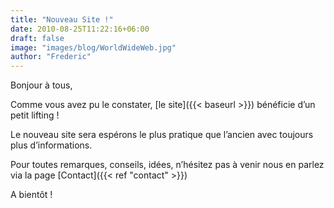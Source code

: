 ```yaml
---
title: "Nouveau Site !"
date: 2010-08-25T11:22:16+06:00
draft: false
image: "images/blog/WorldWideWeb.jpg"
author: "Frederic"
---
```


Bonjour à tous,

Comme vous avez pu le constater, [le site]({{< baseurl >}}) bénéficie d’un petit lifting !

Le nouveau site sera espérons le plus pratique que l’ancien avec toujours plus d’informations.

Pour toutes remarques, conseils, idées, n’hésitez pas à venir nous en parlez via la page [Contact]({{< ref "contact" >}})

A bientôt !
